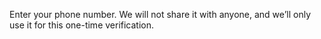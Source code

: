 Enter your phone number. We will not share it with anyone, and we’ll only use it for this one-time verification.
